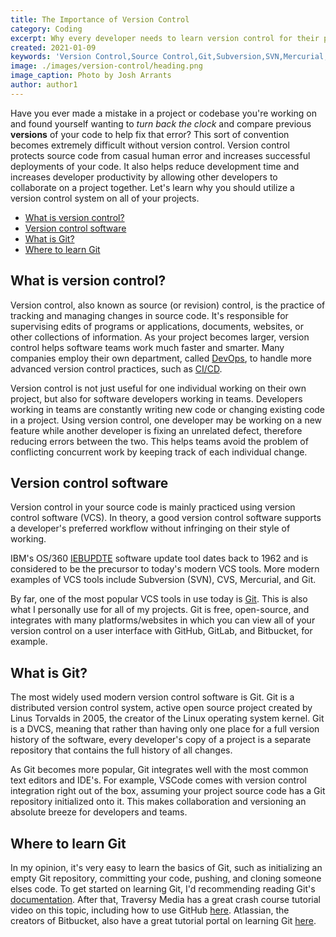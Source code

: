 ```yaml
---
title: The Importance of Version Control
category: Coding
excerpt: Why every developer needs to learn version control for their projects or teams.
created: 2021-01-09
keywords: 'Version Control,Source Control,Git,Subversion,SVN,Mercurial,Software Engineering,Software,Programming,Coding'
image: ./images/version-control/heading.png
image_caption: Photo by Josh Arrants
author: author1
---
```


Have you ever made a mistake in a project or codebase you're working on and found yourself wanting to _turn back the clock_ and compare previous **versions** of your code to help fix that error? This sort of convention becomes extremely difficult without version control. Version control protects source code from casual human error and increases successful deployments of your code. It also helps reduce development time and increases developer productivity by allowing other developers to collaborate on a project together. Let's learn why you should utilize a version control system on all of your projects.

- [What is version control?](#what-is-version-control)
- [Version control software](#version-control-software)
- [What is Git?](#what-is-git)
- [Where to learn Git](#where-to-learn-git)

## What is version control?

Version control, also known as source (or revision) control, is the practice of tracking and managing changes in source code. It's responsible for supervising edits of programs or applications, documents, websites, or other collections of information. As your project becomes larger, version control helps software teams work much faster and smarter. Many companies employ their own department, called [DevOps](https://www.atlassian.com/devops/what-is-devops), to handle more advanced version control practices, such as [CI/CD](https://stackify.com/what-is-cicd-whats-important-and-how-to-get-it-right/).

Version control is not just useful for one individual working on their own project, but also for software developers working in teams. Developers working in teams are constantly writing new code or changing existing code in a project. Using version control, one developer may be working on a new feature while another developer is fixing an unrelated defect, therefore reducing errors between the two. This helps teams avoid the problem of conflicting concurrent work by keeping track of each individual change.

## Version control software

Version control in your source code is mainly practiced using version control software (VCS). In theory, a good version control software supports a developer's preferred workflow without infringing on their style of working.

IBM's OS/360 [IEBUPDTE](https://en.wikipedia.org/wiki/Support_programs_for_OS/360_and_successors#IEBUPDTE) software update tool dates back to 1962 and is considered to be the precursor to today's modern VCS tools. More modern examples of VCS tools include Subversion (SVN), CVS, Mercurial, and Git.

By far, one of the most popular VCS tools in use today is [Git](https://git-scm.com/). This is also what I personally use for all of my projects. Git is free, open-source, and integrates with many platforms/websites in which you can view all of your version control on a user interface with GitHub, GitLab, and Bitbucket, for example.

## What is Git?

The most widely used modern version control software is Git. Git is a distributed version control system, active open source project created by Linus Torvalds in 2005, the creator of the Linux operating system kernel. Git is a DVCS, meaning that rather than having only one place for a full version history of the software, every developer's copy of a project is a separate repository that contains the full history of all changes.

As Git becomes more popular, Git integrates well with the most common text editors and IDE's. For example, VSCode comes with version control integration right out of the box, assuming your project source code has a Git repository initialized onto it. This makes collaboration and versioning an absolute breeze for developers and teams.

## Where to learn Git

In my opinion, it's very easy to learn the basics of Git, such as initializing an empty Git repository, committing your code, pushing, and cloning someone elses code. To get started on learning Git, I'd recommending reading Git's [documentation](https://git-scm.com/doc). After that, Traversy Media has a great crash course tutorial video on this topic, including how to use GitHub [here](https://www.youtube.com/watch?v=SWYqp7iY_Tc). Atlassian, the creators of Bitbucket, also have a great tutorial portal on learning Git [here](https://www.atlassian.com/git).